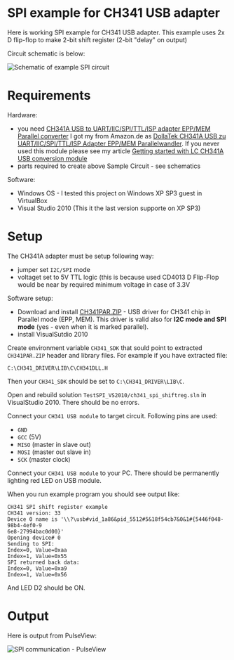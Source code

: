 # SPI example for CH341 USB adapter 

Here is working SPI example for CH341 USB adapter.
This example uses 2x D flip-flop to make 2-bit shift register (2-bit "delay" on
output)


Circuit schematic is below:

![Schematic of example SPI circuit](https://github.com/hpaluch/ch341-spi-shift-reg/blob/master/ExpressPCB/ch341-spi-shiftreg.png?raw=true)


# Requirements

Hardware:
* you
  need [CH341A USB to UART/IIC/SPI/TTL/ISP adapter EPP/MEM Parallel converter]
  I got my from Amazon.de as [DollaTek CH341A USB zu UART/IIC/SPI/TTL/ISP Adapter EPP/MEM Parallelwandler]. If you never used this module
  please see my article [Getting started with LC CH341A USB conversion module]
* parts required to create above Sample Circuit - see schematics

Software:

* Windows OS - I tested this project on Windows XP SP3 guest in VirtualBox
* Visual Studio 2010 (This it the last version supporte on XP SP3)


# Setup

The CH341A adapter must be setup following way:
* jumper set `I2C/SPI` mode
* voltaget set to 5V TTL logic (this is because used CD4013 D Flip-Flop
  would be near by required minimum voltage in case of 3.3V

Software setup:
*  Download and install [CH341PAR.ZIP] - USB driver for CH341 chip
   in Parallel mode (EPP, MEM). This driver is valid 
   also for **I2C mode and SPI mode** (yes - even when it is marked parallel).
*  install VisualSutdio 2010

Create environment variable `CH341_SDK` that sould point to extracted
`CH341PAR.ZIP` header and library files. For example
if you have extracted file:

```
C:\CH341_DRIVER\LIB\C\CH341DLL.H 
```
Then your `CH341_SDK` should be set to `C:\CH341_DRIVER\LIB\C`.

Open and rebuild solution `TestSPI_VS2010/ch341_spi_shiftreg.sln`
in VisualStudio 2010. There should be no errors.

Connect your `CH341 USB module` to target circuit. Following pins are used:
* `GND`
* `GCC` (5V)
* `MISO` (master in slave out)
* `MOSI` (master out slave in)
* `SCK`  (master clock)

Connect your `CH341 USB module` to your PC. There should
be permanently lighting red LED on USB module.

When you run example program you should see output like:
```
CH341 SPI shift register example
CH341 version: 33
Device 0 name is '\\?\usb#vid_1a86&pid_5512#5&18f54cb7&0&1#{5446f048-98b4-4ef0-9
6e8-27994bac0d00}'
Opening device# 0
Sending to SPI:
Index=0, Value=0xaa
Index=1, Value=0x55
SPI returned back data:
Index=0, Value=0xa9
Index=1, Value=0x56
```
And LED D2 should be ON.



# Output

Here is output from PulseView:

![SPI communication - PulseView](https://github.com/hpaluch/ch341-spi-shift-reg/blob/master/PulseView/pulseview-ch341-spi-shiftreg.png?raw=true)


[CH341PAR.ZIP]: http://www.wch.cn/downloads/file/7.html
[Getting started with LC CH341A USB conversion module]:  https://github.com/hpaluch/hpaluch.github.io/wiki/Getting-started-with-LC-CH341A-USB-conversion-module
[CH341A USB to UART/IIC/SPI/TTL/ISP adapter EPP/MEM Parallel converter]:http://www.chinalctech.com/index.php?_m=mod_product&_a=view&p_id=1220
[DollaTek CH341A USB zu UART/IIC/SPI/TTL/ISP Adapter EPP/MEM Parallelwandler]:https://www.amazon.de/gp/product/B07DJZDRKG/
